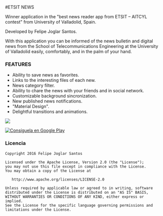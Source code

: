 #ETSIT NEWS

Winner application in the "best news reader app from ETSIT – AITCYL contest" from University of Valladolid, Spain.

Developed by Felipe Joglar Santos.

With this application you can be informed of the news bulletin and digital news from the School of Telecommunications Engineering at the University of Valladolid easily, comfortably, and in the palm of your hand.

### FEATURES

* Ability to save news as favorites.
* Links to the interesting files of each new.
* News category filter.
* Ability to chare the news with your friends and in social network.
* Customizable background sincronization.
* New published news notifications.
* "Material Design".
* Delightful transitions and animations.

![](https://github.com/fjoglar/ETSIT-News/blob/master/assets/etsit-noticias-banner.png)

[![Consíguela en Google Play][2]][1]

### Licencia

```
Copyright 2016 Felipe Joglar Santos

Licensed under the Apache License, Version 2.0 (the "License");
you may not use this file except in compliance with the License.
You may obtain a copy of the License at

   http://www.apache.org/licenses/LICENSE-2.0

Unless required by applicable law or agreed to in writing, software
distributed under the License is distributed on an "AS IS" BASIS,
WITHOUT WARRANTIES OR CONDITIONS OF ANY KIND, either express or implied.
See the License for the specific language governing permissions and
limitations under the License.
```

[1]: https://play.google.com/store/apps/details?id=com.fjoglar.etsitnoticias
[2]: https://github.com/fjoglar/ETSIT-News/blob/master/assets/google-play-badge.png (Consíguela en Google Play)